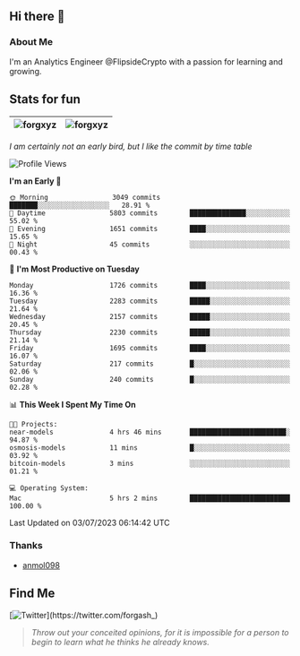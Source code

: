 ## Hi there 👋

### About Me

I'm an Analytics Engineer @FlipsideCrypto with a passion for learning and growing.
  
## Stats for fun

| <img align="center" src="https://github-readme-streak-stats.herokuapp.com/?user=forgxyz&theme=tokyonight" alt="forgxyz" /> | <img align="center" src="https://github-readme-stats.vercel.app/api?username=forgxyz&theme=tokyonight&show_icons=true" alt="forgxyz" /> |
| ------------- |------------- |

*I am certainly not an early bird, but I like the commit by time table*  

<!--START_SECTION:waka-->
![Profile Views](http://img.shields.io/badge/Profile%20Views-0-blue)

**I'm an Early 🐤** 

```text
🌞 Morning                3049 commits        ███████░░░░░░░░░░░░░░░░░░   28.91 % 
🌆 Daytime                5803 commits        ██████████████░░░░░░░░░░░   55.02 % 
🌃 Evening                1651 commits        ████░░░░░░░░░░░░░░░░░░░░░   15.65 % 
🌙 Night                  45 commits          ░░░░░░░░░░░░░░░░░░░░░░░░░   00.43 % 
```
📅 **I'm Most Productive on Tuesday** 

```text
Monday                   1726 commits        ████░░░░░░░░░░░░░░░░░░░░░   16.36 % 
Tuesday                  2283 commits        █████░░░░░░░░░░░░░░░░░░░░   21.64 % 
Wednesday                2157 commits        █████░░░░░░░░░░░░░░░░░░░░   20.45 % 
Thursday                 2230 commits        █████░░░░░░░░░░░░░░░░░░░░   21.14 % 
Friday                   1695 commits        ████░░░░░░░░░░░░░░░░░░░░░   16.07 % 
Saturday                 217 commits         █░░░░░░░░░░░░░░░░░░░░░░░░   02.06 % 
Sunday                   240 commits         █░░░░░░░░░░░░░░░░░░░░░░░░   02.28 % 
```


📊 **This Week I Spent My Time On** 

```text
🐱‍💻 Projects: 
near-models              4 hrs 46 mins       ████████████████████████░   94.87 % 
osmosis-models           11 mins             █░░░░░░░░░░░░░░░░░░░░░░░░   03.92 % 
bitcoin-models           3 mins              ░░░░░░░░░░░░░░░░░░░░░░░░░   01.21 % 

💻 Operating System: 
Mac                      5 hrs 2 mins        █████████████████████████   100.00 % 
```


 Last Updated on 03/07/2023 06:14:42 UTC
<!--END_SECTION:waka-->

### Thanks
 - [anmol098](https://github.com/anmol098/waka-readme-stats/)
  
## Find Me
[![Twitter](https://img.shields.io/twitter/url/https/twitter.com/forgash_.svg?style=social&label=Follow%20%40forgash_)](https://twitter.com/forgash_)


> *Throw out your conceited opinions, for it is impossible for a person to begin to learn what he thinks he already knows.* 
